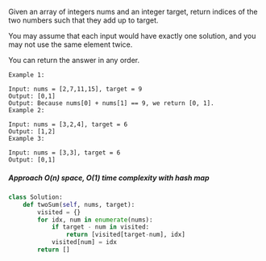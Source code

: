 Given an array of integers nums and an integer target, return indices of the two numbers such that they add up to target.

You may assume that each input would have exactly one solution, and you may not use the same element twice.

You can return the answer in any order.

```
Example 1:

Input: nums = [2,7,11,15], target = 9
Output: [0,1]
Output: Because nums[0] + nums[1] == 9, we return [0, 1].
Example 2:

Input: nums = [3,2,4], target = 6
Output: [1,2]
Example 3:

Input: nums = [3,3], target = 6
Output: [0,1]
```

##### Approach O(n) space, O(1) time complexity with hash map 

```python
class Solution:
    def twoSum(self, nums, target):
        visited = {}
        for idx, num in enumerate(nums):
            if target - num in visited:
                return [visited[target-num], idx]
            visited[num] = idx 
        return []
```


